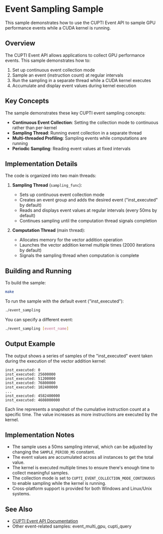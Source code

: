 # Event Sampling Sample

This sample demonstrates how to use the CUPTI Event API to sample GPU performance events while a CUDA kernel is running.

## Overview

The CUPTI Event API allows applications to collect GPU performance events. This sample demonstrates how to:

1. Set up continuous event collection mode
2. Sample an event (instruction count) at regular intervals
3. Run the sampling in a separate thread while a CUDA kernel executes
4. Accumulate and display event values during kernel execution

## Key Concepts

The sample demonstrates these key CUPTI event sampling concepts:

- **Continuous Event Collection**: Setting the collection mode to continuous rather than per-kernel
- **Sampling Thread**: Running event collection in a separate thread
- **Multi-threaded Profiling**: Sampling events while computations are running
- **Periodic Sampling**: Reading event values at fixed intervals

## Implementation Details

The code is organized into two main threads:

1. **Sampling Thread** (`sampling_func`):
   - Sets up continuous event collection mode
   - Creates an event group and adds the desired event ("inst_executed" by default)
   - Reads and displays event values at regular intervals (every 50ms by default)
   - Continues sampling until the computation thread signals completion

2. **Computation Thread** (main thread):
   - Allocates memory for the vector addition operation
   - Launches the vector addition kernel multiple times (2000 iterations by default)
   - Signals the sampling thread when computation is complete

## Building and Running

To build the sample:

```bash
make
```

To run the sample with the default event ("inst_executed"):

```bash
./event_sampling
```

You can specify a different event:

```bash
./event_sampling [event_name]
```

## Output Example

The output shows a series of samples of the "inst_executed" event taken during the execution of the vector addition kernel:

```
inst_executed: 0
inst_executed: 25600000
inst_executed: 51200000
inst_executed: 76800000
inst_executed: 102400000
...
inst_executed: 4582400000
inst_executed: 4608000000
```

Each line represents a snapshot of the cumulative instruction count at a specific time. The value increases as more instructions are executed by the kernel.

## Implementation Notes

- The sample uses a 50ms sampling interval, which can be adjusted by changing the `SAMPLE_PERIOD_MS` constant.
- The event values are accumulated across all instances to get the total value.
- The kernel is executed multiple times to ensure there's enough time to collect meaningful samples.
- The collection mode is set to `CUPTI_EVENT_COLLECTION_MODE_CONTINUOUS` to enable sampling while the kernel is running.
- Cross-platform support is provided for both Windows and Linux/Unix systems.

## See Also

- [CUPTI Event API Documentation](https://docs.nvidia.com/cuda/cupti/modules.html#group__CUPTI__EVENT__API)
- Other event-related samples: event_multi_gpu, cupti_query 